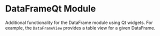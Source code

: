 # DataFrameQt Module

Additional functionality for the DataFrame module using Qt widgets. For example, the `DataFrameView` provides a table view for a given DataFrame.
